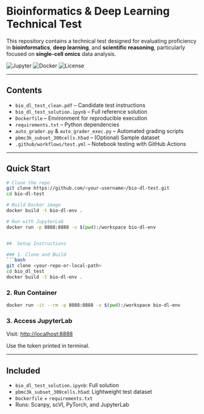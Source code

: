 
#  Bioinformatics & Deep Learning Technical Test

This repository contains a technical test designed for evaluating proficiency in **bioinformatics**, **deep learning**, and **scientific reasoning**, particularly focused on **single-cell omics** data analysis.

![Jupyter](https://img.shields.io/badge/JupyterLab-enabled-orange)
![Docker](https://img.shields.io/badge/Docker-ready-blue)
![License](https://img.shields.io/github/license/your-username/bio-dl-test)

---

##  Contents

-  `bio_dl_test_clean.pdf` – Candidate test instructions
-  `bio_dl_test_solution.ipynb` – Full reference solution
-  `Dockerfile` – Environment for reproducible execution
-  `requirements.txt` – Python dependencies
-  `auto_grader.py` & `auto_grader_exec.py` – Automated grading scripts
-  `pbmc3k_subset_300cells.h5ad` – (Optional) Sample dataset
-  `.github/workflows/test.yml` – Notebook testing with GitHub Actions

---

##  Quick Start

```bash
# Clone the repo
git clone https://github.com/<your-username>/bio-dl-test.git
cd bio-dl-test

# Build Docker image
docker build -t bio-dl-env .

# Run with JupyterLab
docker run -p 8888:8888 -v $(pwd):/workspace bio-dl-env


##  Setup Instructions

### 1. Clone and Build
```bash
git clone <your-repo-or-local-path>
cd bio_dl_test
docker build -t bio-dl-env .
```

### 2. Run Container
```bash
docker run -it --rm -p 8888:8888 -v $(pwd):/workspace bio-dl-env
```

### 3. Access JupyterLab
Visit: [http://localhost:8888](http://localhost:8888)

Use the token printed in terminal.

---

##  Included

- `bio_dl_test_solution.ipynb`: Full solution
- `pbmc3k_subset_300cells.h5ad`: Lightweight test dataset
- `Dockerfile` + `requirements.txt`
- Runs: Scanpy, scVI, PyTorch, and JupyterLab

